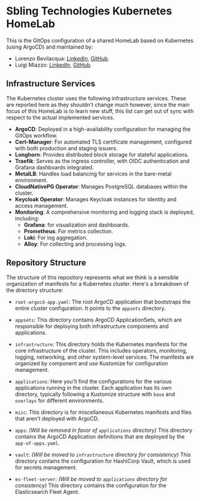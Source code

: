 # Sbling Technologies Kubernetes HomeLab

This is the GitOps configuration of a shared HomeLab based on Kubernetes (using
ArgoCD) and maintained by:

- Lorenzo Bevilacqua: [LinkedIn](https://www.linkedin.com/in/lorenzo-bevilacqua),
  [GitHub](https://github.com/ardubev16).
- Luigi Miazzo: [LinkedIn](https://www.linkedin.com/in/luigi-miazzo), [GitHub](https://github.com/LuigiMiazzo17).

## Infrastructure Services

The Kubernetes cluster uses the following infrastructure services. These are reported
here as they shouldn't change much however, since the main focus of this HomeLab
is to learn new stuff, this list can get out of sync with respect to the actual implemented
services.

- **ArgoCD**: Deployed in a high-availability configuration for managing the GitOps
  workflow.
- **Cert-Manager**: For automated TLS certificate management, configured with both
  production and staging issuers.
- **Longhorn**: Provides distributed block storage for stateful applications.
- **Traefik**: Serves as the ingress controller, with OIDC authentication and Grafana
  dashboards integrated.
- **MetalLB**: Handles load balancing for services in the bare-metal environment.
- **CloudNativePG Operator**: Manages PostgreSQL databases within the cluster.
- **Keycloak Operator**: Manages Keycloak instances for identity and access management.
- **Monitoring**: A comprehensive monitoring and logging stack is deployed, including:
  - **Grafana**: for visualization and dashboards.
  - **Prometheus**: For metrics collection.
  - **Loki**: For log aggregation.
  - **Alloy**: For collecting and processing logs.

## Repository Structure

The structure of this repository represents what we think is a sensible organization
of manifests for a Kubernetes cluster. Here's a breakdown of the directory structure:

- `root-argocd-app.yaml`: The root ArgoCD application that bootstraps the entire
  cluster configuration. It points to the `appsets` directory.

- `appsets`: This directory contains ArgoCD ApplicationSets, which are responsible
  for deploying both infrastructure components and applications.

- `infrastructure`: This directory holds the Kubernetes manifests for the core infrastructure
  of the cluster. This includes operators, monitoring, logging, networking, and other
  system-level services. The manifests are organized by component and use Kustomize
  for configuration management.

- `applications`: Here you'll find the configurations for the various applications
  running in the cluster. Each application has its own directory, typically following
  a Kustomize structure with `base` and `overlays` for different environments.

- `misc`: This directory is for miscellaneous Kubernetes manifests and files that
  aren't deployed with ArgoCD.

- `apps`: _(Will be removed in favor of `applications` directory)_ This directory
  contains the ArgoCD Application definitions that are deployed by the `app-of-apps.yaml`.

- `vault`: _(Will be moved to `infrastructure` directory for consistency)_ This directory
  contains the configuration for HashiCorp Vault, which is used for secrets management.

- `es-fleet-server`: _(Will be moved to `applications` directory for consistency)_
  This directory contains the configuration for the Elasticsearch Fleet Agent.
